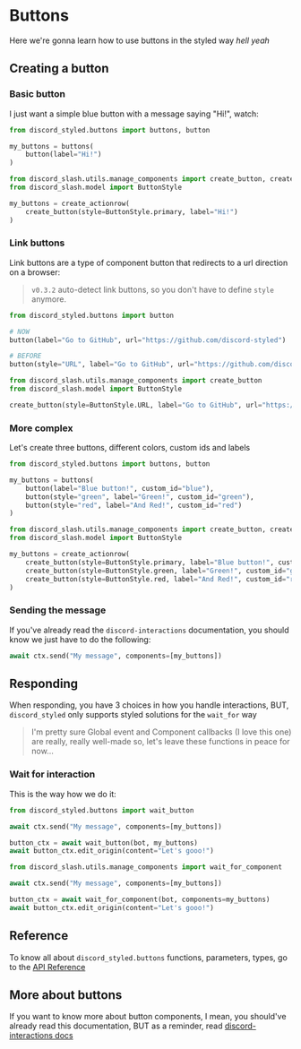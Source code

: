 # Buttons

Here we're gonna learn how to use buttons in the styled way *hell yeah*

## Creating a button

### Basic button

I just want a simple blue button with a message saying "Hi!", watch:

<CodeGroup>
<CodeGroupItem title="STYLED">

```py
from discord_styled.buttons import buttons, button

my_buttons = buttons(
    button(label="Hi!")
)
```

</CodeGroupItem>
<CodeGroupItem title="BASE">

```py
from discord_slash.utils.manage_components import create_button, create_actionrow
from discord_slash.model import ButtonStyle

my_buttons = create_actionrow(
    create_button(style=ButtonStyle.primary, label="Hi!")
)
```

</CodeGroupItem>
</CodeGroup>

### Link buttons <Badge type="tip" text="NEW ✨" vertical="middle" />

Link buttons are a type of component button that redirects to a url direction on a browser:

> `v0.3.2` auto-detect link buttons, so you don't have to define `style` anymore.

<CodeGroup>
<CodeGroupItem title="STYLED">

```py
from discord_styled.buttons import button

# NOW
button(label="Go to GitHub", url="https://github.com/discord-styled")

# BEFORE
button(style="URL", label="Go to GitHub", url="https://github.com/discord-styled")
```

</CodeGroupItem>
<CodeGroupItem title="BASE">

```py
from discord_slash.utils.manage_components import create_button
from discord_slash.model import ButtonStyle

create_button(style=ButtonStyle.URL, label="Go to GitHub", url="https://github.com/discord-styled")
```

</CodeGroupItem>
</CodeGroup>

### More complex

Let's create three buttons, different colors, custom ids and labels

<CodeGroup>
<CodeGroupItem title="STYLED">

```py
from discord_styled.buttons import buttons, button

my_buttons = buttons(
    button(label="Blue button!", custom_id="blue"),
    button(style="green", label="Green!", custom_id="green"),
    button(style="red", label="And Red!", custom_id="red")
)
```

</CodeGroupItem>
<CodeGroupItem title="BASE">

```py
from discord_slash.utils.manage_components import create_button, create_actionrow
from discord_slash.model import ButtonStyle

my_buttons = create_actionrow(
    create_button(style=ButtonStyle.primary, label="Blue button!", custom_id="blue"),
    create_button(style=ButtonStyle.green, label="Green!", custom_id="green"),
    create_button(style=ButtonStyle.red, label="And Red!", custom_id="red")
)
```

</CodeGroupItem>
</CodeGroup>

### Sending the message

If you've already read the `discord-interactions` documentation, you should know we just have to do the following:

```py
await ctx.send("My message", components=[my_buttons])
```

## Responding

When responding, you have 3 choices in how you handle interactions, BUT, `discord_styled` only supports styled solutions for the `wait_for` way

> I'm pretty sure Global event and Component callbacks (I love this one) are really, really well-made so, let's leave these functions in peace for now...

### Wait for interaction

This is the way how we do it:

<CodeGroup>
<CodeGroupItem title="STYLED">

```py
from discord_styled.buttons import wait_button

await ctx.send("My message", components=[my_buttons])

button_ctx = await wait_button(bot, my_buttons)
await button_ctx.edit_origin(content="Let's gooo!")
```

</CodeGroupItem>
<CodeGroupItem title="BASE">

```py
from discord_slash.utils.manage_components import wait_for_component

await ctx.send("My message", components=[my_buttons])

button_ctx = await wait_for_component(bot, components=my_buttons)
await button_ctx.edit_origin(content="Let's gooo!")
```

</CodeGroupItem>
</CodeGroup>

## Reference

To know all about `discord_styled.buttons` functions, parameters, types, go to the [API Reference](api/buttons.md)

## More about buttons

If you want to know more about button components, I mean, you should've already read this documentation, BUT as a reminder, read [discord-interactions docs](https://discord-py-slash-command.readthedocs.io/en/latest/components.html)